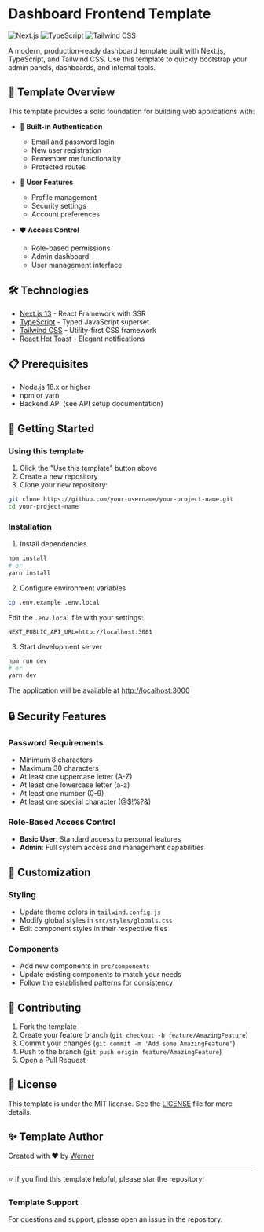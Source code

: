 # Dashboard Frontend Template

![Next.js](https://img.shields.io/badge/Next.js-13.0-black)
![TypeScript](https://img.shields.io/badge/TypeScript-5.0-blue)
![Tailwind CSS](https://img.shields.io/badge/Tailwind_CSS-3.0-38B2AC)

A modern, production-ready dashboard template built with Next.js, TypeScript, and Tailwind CSS. Use this template to quickly bootstrap your admin panels, dashboards, and internal tools.

## 🎯 Template Overview

This template provides a solid foundation for building web applications with:

- 🔐 **Built-in Authentication**
  - Email and password login
  - New user registration
  - Remember me functionality
  - Protected routes

- 👤 **User Features**
  - Profile management
  - Security settings
  - Account preferences

- 🛡️ **Access Control**
  - Role-based permissions
  - Admin dashboard
  - User management interface

## 🛠️ Technologies

- [Next.js 13](https://nextjs.org/) - React Framework with SSR
- [TypeScript](https://www.typescriptlang.org/) - Typed JavaScript superset
- [Tailwind CSS](https://tailwindcss.com/) - Utility-first CSS framework
- [React Hot Toast](https://react-hot-toast.com/) - Elegant notifications

## 📋 Prerequisites

- Node.js 18.x or higher
- npm or yarn
- Backend API (see API setup documentation)

## 🚀 Getting Started

### Using this template

1. Click the "Use this template" button above
2. Create a new repository
3. Clone your new repository:
```bash
git clone https://github.com/your-username/your-project-name.git
cd your-project-name
```

### Installation

1. Install dependencies
```bash
npm install
# or
yarn install
```

2. Configure environment variables
```bash
cp .env.example .env.local
```
Edit the `.env.local` file with your settings:
```
NEXT_PUBLIC_API_URL=http://localhost:3001
```

3. Start development server
```bash
npm run dev
# or
yarn dev
```

The application will be available at [http://localhost:3000](http://localhost:3000)

## 🔒 Security Features

### Password Requirements
- Minimum 8 characters
- Maximum 30 characters
- At least one uppercase letter (A-Z)
- At least one lowercase letter (a-z)
- At least one number (0-9)
- At least one special character (@$!%?&)

### Role-Based Access Control
- **Basic User**: Standard access to personal features
- **Admin**: Full system access and management capabilities

## 🎨 Customization

### Styling
- Update theme colors in `tailwind.config.js`
- Modify global styles in `src/styles/globals.css`
- Edit component styles in their respective files

### Components
- Add new components in `src/components`
- Update existing components to match your needs
- Follow the established patterns for consistency

## 🤝 Contributing

1. Fork the template
2. Create your feature branch (`git checkout -b feature/AmazingFeature`)
3. Commit your changes (`git commit -m 'Add some AmazingFeature'`)
4. Push to the branch (`git push origin feature/AmazingFeature`)
5. Open a Pull Request

## 📝 License

This template is under the MIT license. See the [LICENSE](LICENSE) file for more details.

## ✨ Template Author

Created with ❤️ by [Werner](https://github.com/wernerjr)

---

⭐️ If you find this template helpful, please star the repository!

### Template Support
For questions and support, please open an issue in the repository.
